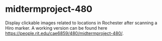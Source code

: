 # midtermproject-480
Display clickable images related to locations in Rochester after scanning a Hiro marker. A working version can be found here https://people.rit.edu/cae6859/480/midtermproject-480/.
